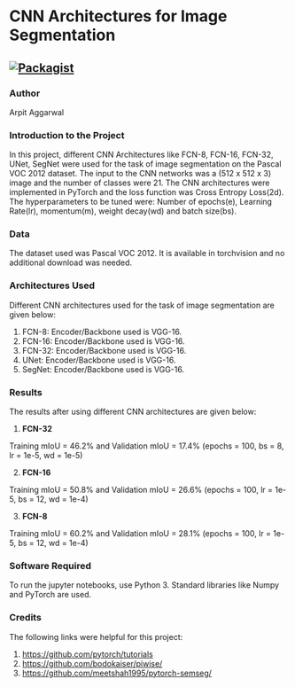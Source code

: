# CNN Architectures for Image Segmentation

[![Packagist](https://img.shields.io/packagist/l/doctrine/orm.svg)](LICENSE.md)
---


### Author
Arpit Aggarwal


### Introduction to the Project
In this project, different CNN Architectures like FCN-8, FCN-16, FCN-32, UNet, SegNet were used for the task of image segmentation on the Pascal VOC 2012 dataset. The input to the CNN networks was a (512 x 512 x 3) image and the number of classes were 21. The CNN architectures were implemented in PyTorch and the loss function was Cross Entropy Loss(2d). The hyperparameters to be tuned were: Number of epochs(e), Learning Rate(lr), momentum(m), weight decay(wd) and batch size(bs). 


### Data
The dataset used was Pascal VOC 2012. It is available in torchvision and no additional download was needed.


### Architectures Used
Different CNN architectures used for the task of image segmentation are given below:

1. FCN-8: Encoder/Backbone used is VGG-16.
2. FCN-16: Encoder/Backbone used is VGG-16.
3. FCN-32: Encoder/Backbone used is VGG-16.
4. UNet: Encoder/Backbone used is VGG-16.
5. SegNet: Encoder/Backbone used is VGG-16.


### Results
The results after using different CNN architectures are given below:

1. <b>FCN-32</b><br>

Training mIoU = 46.2% and Validation mIoU = 17.4% (epochs = 100, bs = 8, lr = 1e-5, wd = 1e-5)


2. <b>FCN-16</b><br>

Training mIoU = 50.8% and Validation mIoU = 26.6% (epochs = 100, lr = 1e-5, bs = 12, wd = 1e-4)


3. <b>FCN-8</b><br>

Training mIoU = 60.2% and Validation mIoU = 28.1% (epochs = 100, lr = 1e-5, bs = 12, wd = 1e-4)


### Software Required
To run the jupyter notebooks, use Python 3. Standard libraries like Numpy and PyTorch are used.


### Credits
The following links were helpful for this project:
1. https://github.com/pytorch/tutorials
2. https://github.com/bodokaiser/piwise/
3. https://github.com/meetshah1995/pytorch-semseg/
